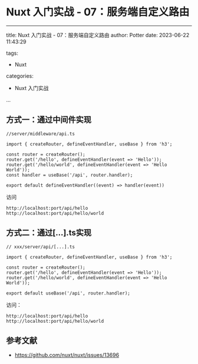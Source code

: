 # Nuxt 入门实战 - 07：服务端自定义路由

---

title: Nuxt 入门实战 - 07：服务端自定义路由
author: Potter
date: 2023-06-22 11:43:29

tags:

- Nuxt

categories:

- Nuxt 入门实战

...

## 方式一：通过中间件实现

```tsx
//server/middleware/api.ts

import { createRouter, defineEventHandler, useBase } from 'h3';

const router = createRouter();
router.get('/hello', defineEventHandler(event => 'Hello'));
router.get('/hello/world', defineEventHandler(event => 'Hello World'));
const handler = useBase('/api', router.handler);

export default defineEventHandler((event) => handler(event))
```

访问

```tsx
http://localhost:port/api/hello
http://localhost:port/api/hello/world
```

## 方式二：通过[…].ts实现

```tsx
// xxx/server/api/[...].ts

import { createRouter, defineEventHandler, useBase } from 'h3';

const router = createRouter();
router.get('/hello', defineEventHandler(event => 'Hello'));
router.get('/hello/world', defineEventHandler(event => 'Hello World'));

export default useBase('/api', router.handler);
```

访问：

```tsx
http://localhost:port/api/hello
http://localhost:port/api/hello/world
```

## 参考文献

- <https://github.com/nuxt/nuxt/issues/13696>
